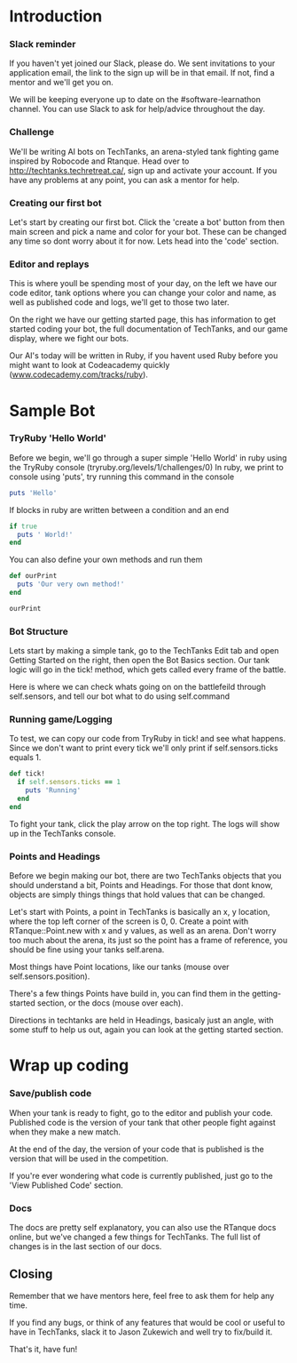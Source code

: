 # Introduction

### Slack reminder
If you haven't yet joined our Slack, please do. We sent invitations to your application email, the link to the sign up will be in that email. If not, find a mentor and we'll get you on.

We will be keeping everyone up to date on the #software-learnathon channel. You can use Slack to ask for help/advice throughout the day.

### Challenge
We'll be writing AI bots on TechTanks, an arena-styled tank fighting game inspired by Robocode and Rtanque. Head over to http://techtanks.techretreat.ca/, sign up and activate your account. If you have any problems at any point, you can ask a mentor for help.

### Creating our first bot
Let's start by creating our first bot. Click the 'create a bot' button from then main screen and pick a name and color for your bot. These can be changed any time so dont worry about it for now. Lets head into the 'code' section.

### Editor and replays
This is where youll be spending most of your day, on the left we have our code editor, tank options where you can change your color and name, as well as published code and logs, we'll get to those two later.

On the right we have our getting started page, this has information to get started coding your bot, the full documentation of TechTanks, and our game display, where we fight our bots.

Our AI's today will be written in Ruby, if you havent used Ruby before you might want to look at Codeacademy quickly (www.codecademy.com/tracks/ruby).



# Sample Bot
### TryRuby 'Hello World'

Before we begin, we'll go through a super simple 'Hello World' in ruby using the TryRuby console (tryruby.org/levels/1/challenges/0)
In ruby, we print to console using 'puts', try running this command in the console
```ruby
puts 'Hello'
```

If blocks in ruby are written between a condition and an end
```ruby
if true
  puts ' World!'
end
```

You can also define your own methods and run them
```ruby
def ourPrint
  puts 'Our very own method!'
end

ourPrint
```

### Bot Structure
Lets start by making a simple tank, go to the TechTanks Edit tab and open Getting Started on the right, then open the Bot Basics section.
Our tank logic will go in the tick! method, which gets called every frame of the battle.

Here is where we can check whats going on on the battlefeild through self.sensors, and tell our bot what to do using self.command

### Running game/Logging
To test, we can copy our code from TryRuby in tick! and see what happens. Since we don't want to print every tick we'll only print if self.sensors.ticks equals 1.

```ruby
def tick!
  if self.sensors.ticks == 1
    puts 'Running'
  end
end
```

To fight your tank, click the play arrow on the top right. The logs will show up in the TechTanks console.

### Points and Headings
Before we begin making our bot, there are two TechTanks objects that you should understand a bit, Points and Headings. For those that dont know, objects are simply things things that hold values that can be changed. 

Let's start with Points, a point in TechTanks is basically an x, y location, where the top left corner of the screen is 0, 0. Create a point with RTanque::Point.new with x and y values, as well as an arena. Don't worry too much about the arena, its just so the point has a frame of reference, you should be fine using your tanks self.arena.

Most things have Point locations, like our tanks (mouse over self.sensors.position). 

There's a few things Points have build in, you can find them in the getting-started section, or the docs (mouse over each).

Directions in techtanks are held in Headings, basicaly just an angle, with some stuff to help us out, again you can look at the getting started section.



# Wrap up coding
### Save/publish code
When your tank is ready to fight, go to the editor and publish your code. Published code is the version of your tank that other people fight against when they make a new match.

At the end of the day, the version of your code that is published is the version that will be used in the competition.

If you're ever wondering what code is currently published, just go to the 'View Published Code' section.

### Docs
The docs are pretty self explanatory, you can also use the RTanque docs online, but we've changed a few things for TechTanks. The full list of changes is in the last section of our docs.

## Closing
Remember that we have mentors here, feel free to ask them for help any time.

If you find any bugs, or think of any features that would be cool or useful to have in TechTanks, slack it to Jason Zukewich and well try to fix/build it.

That's it, have fun!
